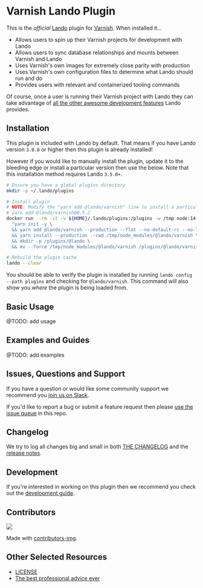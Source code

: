 # Varnish Lando Plugin

This is the _official_ [Lando](https://lando.dev) plugin for [Varnish](https://docs.lando.dev/config/varnish.html). When installed it...

* Allows users to spin up their Varnish projects for development with Lando
* Allows users to sync database relationships and mounts between Varnish and Lando
* Uses Varnish's own images for extremely close parity with production
* Uses Varnish's own configuration files to determine what Lando should run and do
* Provides users with relevant and containerized tooling commands

Of course, once a user is running their Varnish project with Lando they can take advantage of [all the other awesome development features](https://docs.lando.dev) Lando provides.

## Installation

This plugin is included with Lando by default. That means if you have Lando version `3.0.8` or higher then this plugin is already installed!

However if you would like to manually install the plugin, update it to the bleeding edge or install a particular version then use the below. Note that this installation method requires Lando `3.5.0+`.

```bash
# Ensure you have a global plugins directory
mkdir -p ~/.lando/plugins

# Install plugin
# NOTE: Modify the "yarn add @lando/varnish" line to install a particular version eg
# yarn add @lando/varnish@0.5.2
docker run --rm -it -v ${HOME}/.lando/plugins:/plugins -w /tmp node:14-alpine sh -c \
  "yarn init -y \
  && yarn add @lando/varnish --production --flat --no-default-rc --no-lockfile --link-duplicates \
  && yarn install --production --cwd /tmp/node_modules/@lando/varnish \
  && mkdir -p /plugins/@lando \
  && mv --force /tmp/node_modules/@lando/varnish /plugins/@lando/varnish"

# Rebuild the plugin cache
lando --clear
```

You should be able to verify the plugin is installed by running `lando config --path plugins` and checking for `@lando/varnish`. This command will also show you _where_ the plugin is being loaded from.

## Basic Usage

@TODO: add usage

## Examples and Guides

@TODO: add examples

## Issues, Questions and Support

If you have a question or would like some community support we recommend you [join us on Slack](https://launchpass.com/devwithlando).

If you'd like to report a bug or submit a feature request then please [use the issue queue](https://github.com/lando/varnish/issues/new/choose) in this repo.

## Changelog

We try to log all changes big and small in both [THE CHANGELOG](https://github.com/lando/varnish/blob/main/CHANGELOG.md) and the [release notes](https://github.com/lando/varnish/releases).

## Development

If you're interested in working on this plugin then we recommend you check out the [development guide](https://github.com/lando/varnish/blob/main/docs/development.md).

## Contributors

<a href="https://github.com/lando/varnish/graphs/contributors">
  <img src="https://contrib.rocks/image?repo=lando/varnish" />
</a>

Made with [contributors-img](https://contrib.rocks).

## Other Selected Resources

* [LICENSE](https://github.com/lando/varnish/blob/main/LICENSE.md)
* [The best professional advice ever](https://www.youtube.com/watch?v=tkBVDh7my9Q)

